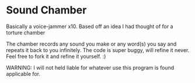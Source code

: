 # Sound Chamber

Basically a voice-jammer x10. Based off an idea I had thought of for a torture chamber

The chamber records any sound you make or any word(s) you say and repeats it back to you infinitely.
The code is super buggy, will refine it never. Feel free to fork it and refine it yourself. :)


WARNING: I will not held liable for whatever use this program is found applicable for.
